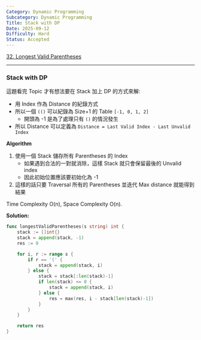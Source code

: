 ```yaml
---
Category: Dynamic Programming
Subcategory: Dynamic Programming
Title: Stack with DP
Date: 2025-09-12
Difficulty: Hard
Status: Accepted
---
```

[32. Longest Valid Parentheses]

---

### Stack with DP

這題看完 Topic 才有想法要在 Stack 加上 DP 的方式來解:
-   用 Index 作為 Distance 的紀錄方式
-   所以一個 `(()` 可以紀錄為 Size+1 的 Table `[-1, 0, 1, 2]`
    -   開頭為 -1 是為了處理只有 `()` 的情況發生
-   所以 Distance 可以定義為 `Distance = Last Valid Index - Last Unvalid Index`

**Algorithm**
1.  使用一個 Stack 儲存所有 Parentheses 的 Index
    -   如果遇到合法的一對就消除，這樣 Stack 就只會保留最後的 Unvalid index
    -   因此初始位置應該要初始化為 -1
2.  這樣的話只要 Traversal 所有的 Parentheses 並迭代 Max distance 就能得到結果

Time Complexity O(n), Space Complexity O(n).

**Solution:**
```go
func longestValidParentheses(s string) int {
    stack := []int{}
    stack = append(stack, -1)
    res := 0

    for i, r := range s {
        if r == '(' {
            stack = append(stack, i)
        } else {
            stack = stack[:len(stack)-1]
            if len(stack) <= 0 {
                stack = append(stack, i)
            } else {
                res = max(res, i - stack[len(stack)-1])
            }
        }
    }

    return res
}
```

[32. Longest Valid Parentheses]: https://leetcode.com/problems/longest-valid-parentheses
